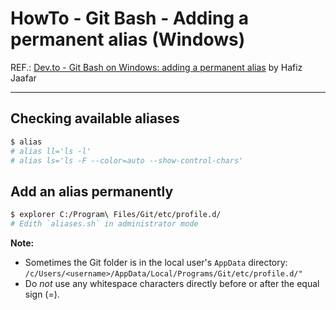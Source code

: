 # HowTo - Git Bash - Adding a permanent alias (Windows)

REF.: [Dev.to - Git Bash on Windows: adding a permanent alias](https://dev.to/mhjaafar/git-bash-on-windows-adding-a-permanent-alias-198g) by Hafiz Jaafar

----

## Checking available aliases

```bash
$ alias
# alias ll='ls -l'
# alias ls='ls -F --color=auto --show-control-chars'
```

## Add an alias permanently

```bash
$ explorer C:/Program\ Files/Git/etc/profile.d/
# Edith `aliases.sh` in administrator mode
```

**Note:**  

- Sometimes the Git folder is in the local user's `AppData` directory:  
  `/c/Users/<username>/AppData/Local/Programs/Git/etc/profile.d/"`
- Do _not_ use any whitespace characters directly before or after the equal sign (=).
